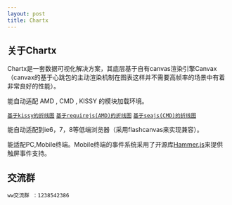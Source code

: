 ```yaml
---
layout: post
title: Chartx
---
```


## 关于Chartx

Chartx是一套数据可视化解决方案，其底层基于自有canvas渲染引擎Canvax（canvax的基于心跳包的主动渲染机制在图表这样并不需要高帧率的场景中有着非常良好的性能）。

能自动适配 AMD , CMD , KISSY 的模块加载环境。

<code><a href="./demo/line-kissy.html?debug" target="_blank">基于kissy的折线图</a></code>
<code><a href="./demo/line-requirejs.html" target="_blank">基于requirejs(AMD)的折线图</a></code>
<code><a href="./demo/line-seajs.html" target="_blank">基于seajs(CMD)的折线图</a></code>


能自动适配到ie6，7，8等低端浏览器（采用flashcanvas来实现兼容）。

能适配PC,Mobile终端。Mobile终端的事件系统采用了开源库[Hammer.js](http://hammerjs.github.io/)来提供触屏事件支持。





## 交流群

<code>ww交流群 ：1238542386</code>





